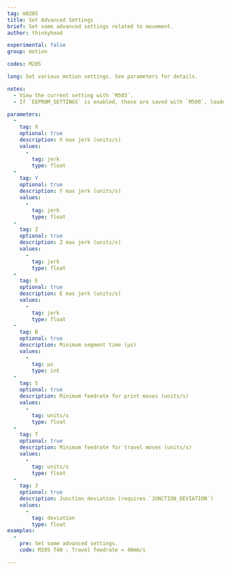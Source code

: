```yaml
---
tag: m0205
title: Set Advanced Settings
brief: Set some advanced settings related to movement.
author: thinkyhead

experimental: false
group: motion

codes: M205

long: Set various motion settings. See parameters for details.

notes:
  - View the current setting with `M503`.
  - If `EEPROM_SETTINGS` is enabled, these are saved with `M500`, loaded with `M501`, and reset with `M502`.

parameters:
  -
    tag: X
    optional: true
    description: X max jerk (units/s)
    values:
      -
        tag: jerk
        type: float
  -
    tag: Y
    optional: true
    description: Y max jerk (units/s)
    values:
      -
        tag: jerk
        type: float
  -
    tag: Z
    optional: true
    description: Z max jerk (units/s)
    values:
      -
        tag: jerk
        type: float
  -
    tag: E
    optional: true
    description: E max jerk (units/s)
    values:
      -
        tag: jerk
        type: float
  -
    tag: B
    optional: true
    description: Minimum segment time (µs)
    values:
      -
        tag: µs
        type: int
  -
    tag: S
    optional: true
    description: Minimum feedrate for print moves (units/s)
    values:
      -
        tag: units/s
        type: float
  -
    tag: T
    optional: true
    description: Minimum feedrate for travel moves (units/s)
    values:
      -
        tag: units/s
        type: float
  -
    tag: J
    optional: true
    description: Junction deviation (requires `JUNCTION_DEVIATION`)
    values:
      -
        tag: deviation
        type: float
examples:
  -
    pre: Set some advanced settings.
    code: M205 T40 ; Travel feedrate = 40mm/s

---
```

